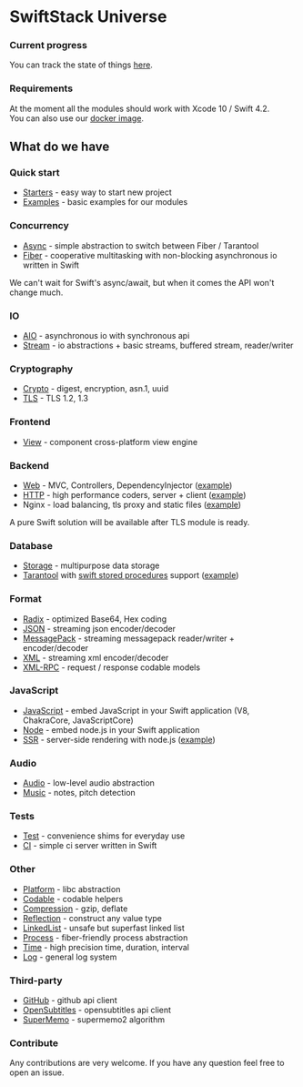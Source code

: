 # SwiftStack Universe

### Current progress
You can track the state of things [here](https://github.com/orgs/swift-stack/projects/1).

### Requirements

At the moment all the modules should work with Xcode 10 / Swift 4.2.<br>
You can also use our [docker image](https://github.com/swift-stack/docker).<br>

## What do we have

### Quick start

* [Starters](https://github.com/swift-stack/starters) - easy way to start new project
* [Examples](https://github.com/swift-stack/examples) - basic examples for our modules

### Concurrency

* [Async](https://github.com/swift-stack/async) - simple abstraction to switch between Fiber / Tarantool
* [Fiber](https://github.com/swift-stack/fiber) - cooperative multitasking with non-blocking asynchronous io written in Swift

We can't wait for Swift's async/await, but when it comes the API won't change much.

### IO

* [AIO](https://github.com/swift-stack/aio) - asynchronous io with synchronous api
* [Stream](https://github.com/swift-stack/stream) - io abstractions + basic streams, buffered stream, reader/writer

### Cryptography

* [Crypto](https://github.com/swift-stack/crypto) - digest, encryption, asn.1, uuid
* [TLS](https://github.com/swift-stack/tls) - TLS 1.2, 1.3

### Frontend

* [View](https://github.com/swift-stack/view) - component cross-platform view engine

### Backend

* [Web](https://github.com/swift-stack/web) - MVC, Controllers, DependencyInjector ([example](https://github.com/swift-stack/examples/tree/master/web))
* [HTTP](https://github.com/swift-stack/http) - high performance coders, server + client ([example](https://github.com/swift-stack/examples/tree/master/http))
* Nginx - load balancing, tls proxy and static files ([example](https://github.com/swift-stack/examples/tree/master/nginx-spa))

A pure Swift solution will be available after TLS module is ready.<br>

### Database

* [Storage](https://github.com/swift-stack/storage) - multipurpose data storage
* [Tarantool](https://github.com/swift-stack/tarantool) with [swift stored procedures](https://github.com/swift-stack/tarantool#tarantool-module) support ([example](https://github.com/swift-stack/examples/tree/master/tarantool))<br>

### Format

* [Radix](https://github.com/swift-stack/radix) - optimized Base64, Hex coding
* [JSON](https://github.com/swift-stack/json) - streaming json encoder/decoder
* [MessagePack](https://github.com/swift-stack/messagepack) - streaming messagepack reader/writer + encoder/decoder
* [XML](https://github.com/swift-stack/xml) - streaming xml encoder/decoder
* [XML-RPC](https://github.com/swift-stack/xml-rpc) - request / response codable models

### JavaScript

* [JavaScript](https://github.com/swift-stack/javascript) - embed JavaScript in your Swift application (V8, ChakraCore, JavaScriptCore)
* [Node](https://github.com/swift-stack/node) - embed node.js in your Swift application
* [SSR](https://github.com/swift-stack/ssr) - server-side rendering with node.js ([example](https://github.com/swift-stack/examples/tree/master/server-side-rendering))

### Audio

* [Audio](https://github.com/swift-stack/audio) - low-level audio abstraction
* [Music](https://github.com/swift-stack/music) - notes, pitch detection

### Tests

* [Test](https://github.com/swift-stack/test) - convenience shims for everyday use
* [CI](https://github.com/swift-stack/continuous-integration) - simple ci server written in Swift

### Other

* [Platform](https://github.com/swift-stack/platform) - libc abstraction
* [Codable](https://github.com/swift-stack/codable) - codable helpers
* [Compression](https://github.com/swift-stack/compression) - gzip, deflate
* [Reflection](https://github.com/swift-stack/reflection) - construct any value type
* [LinkedList](https://github.com/swift-stack/linked-list) - unsafe but superfast linked list
* [Process](https://github.com/swift-stack/process) - fiber-friendly process abstraction
* [Time](https://github.com/swift-stack/time) - high precision time, duration, interval
* [Log](https://github.com/swift-stack/log) - general log system

### Third-party

* [GitHub](https://github.com/swift-stack/github) - github api client
* [OpenSubtitles](https://github.com/swift-stack/opensubtitles) - opensubtitles api client
* [SuperMemo](https://github.com/swift-stack/supermemo) - supermemo2 algorithm

### Contribute

Any contributions are very welcome. If you have any question feel free to open an issue.<br/>
